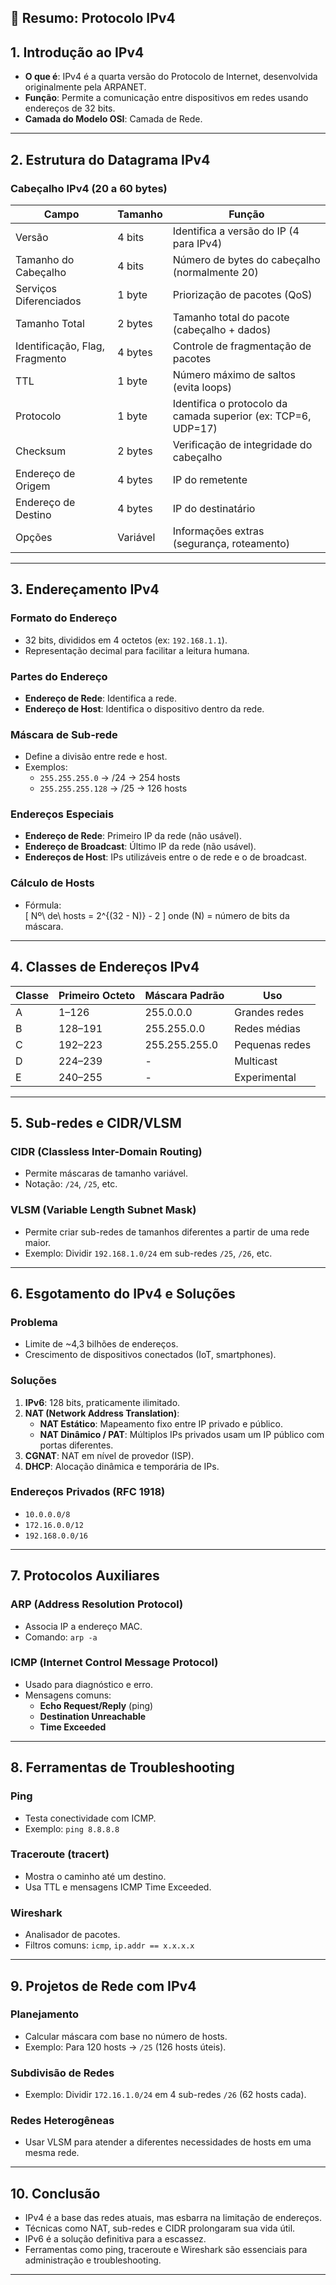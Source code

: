 ## 📘 Resumo:  Protocolo IPv4

## 1. Introdução ao IPv4
- **O que é**: IPv4 é a quarta versão do Protocolo de Internet, desenvolvida originalmente pela ARPANET.
- **Função**: Permite a comunicação entre dispositivos em redes usando endereços de 32 bits.
- **Camada do Modelo OSI**: Camada de Rede.

---

## 2. Estrutura do Datagrama IPv4
### Cabeçalho IPv4 (20 a 60 bytes)
| Campo | Tamanho | Função |
|--------|-----------|--------|
| Versão | 4 bits | Identifica a versão do IP (4 para IPv4) |
| Tamanho do Cabeçalho | 4 bits | Número de bytes do cabeçalho (normalmente 20) |
| Serviços Diferenciados | 1 byte | Priorização de pacotes (QoS) |
| Tamanho Total | 2 bytes | Tamanho total do pacote (cabeçalho + dados) |
| Identificação, Flag, Fragmento | 4 bytes | Controle de fragmentação de pacotes |
| TTL | 1 byte | Número máximo de saltos (evita loops) |
| Protocolo | 1 byte | Identifica o protocolo da camada superior (ex: TCP=6, UDP=17) |
| Checksum | 2 bytes | Verificação de integridade do cabeçalho |
| Endereço de Origem | 4 bytes | IP do remetente |
| Endereço de Destino | 4 bytes | IP do destinatário |
| Opções | Variável | Informações extras (segurança, roteamento) |

---

## 3. Endereçamento IPv4
### Formato do Endereço
- 32 bits, divididos em 4 octetos (ex: `192.168.1.1`).
- Representação decimal para facilitar a leitura humana.

### Partes do Endereço
- **Endereço de Rede**: Identifica a rede.
- **Endereço de Host**: Identifica o dispositivo dentro da rede.

### Máscara de Sub-rede
- Define a divisão entre rede e host.
- Exemplos:
  - `255.255.255.0` → /24 → 254 hosts
  - `255.255.255.128` → /25 → 126 hosts

### Endereços Especiais
- **Endereço de Rede**: Primeiro IP da rede (não usável).
- **Endereço de Broadcast**: Último IP da rede (não usável).
- **Endereços de Host**: IPs utilizáveis entre o de rede e o de broadcast.

### Cálculo de Hosts
- Fórmula:  
  \[
  Nº\ de\ hosts = 2^{(32 - N)} - 2
  \]
  onde \(N\) = número de bits da máscara.

---

## 4. Classes de Endereços IPv4
| Classe | Primeiro Octeto | Máscara Padrão | Uso |
|--------|------------------|----------------|-----|
| A | 1–126 | 255.0.0.0 | Grandes redes |
| B | 128–191 | 255.255.0.0 | Redes médias |
| C | 192–223 | 255.255.255.0 | Pequenas redes |
| D | 224–239 | - | Multicast |
| E | 240–255 | - | Experimental |

---

## 5. Sub-redes e CIDR/VLSM
### CIDR (Classless Inter-Domain Routing)
- Permite máscaras de tamanho variável.
- Notação: `/24`, `/25`, etc.

### VLSM (Variable Length Subnet Mask)
- Permite criar sub-redes de tamanhos diferentes a partir de uma rede maior.
- Exemplo: Dividir `192.168.1.0/24` em sub-redes `/25`, `/26`, etc.

---

## 6. Esgotamento do IPv4 e Soluções
### Problema
- Limite de ~4,3 bilhões de endereços.
- Crescimento de dispositivos conectados (IoT, smartphones).

### Soluções
1. **IPv6**: 128 bits, praticamente ilimitado.
2. **NAT (Network Address Translation)**:
   - **NAT Estático**: Mapeamento fixo entre IP privado e público.
   - **NAT Dinâmico / PAT**: Múltiplos IPs privados usam um IP público com portas diferentes.
3. **CGNAT**: NAT em nível de provedor (ISP).
4. **DHCP**: Alocação dinâmica e temporária de IPs.

### Endereços Privados (RFC 1918)
- `10.0.0.0/8`
- `172.16.0.0/12`
- `192.168.0.0/16`

---

## 7. Protocolos Auxiliares
### ARP (Address Resolution Protocol)
- Associa IP a endereço MAC.
- Comando: `arp -a`

### ICMP (Internet Control Message Protocol)
- Usado para diagnóstico e erro.
- Mensagens comuns:
  - **Echo Request/Reply** (ping)
  - **Destination Unreachable**
  - **Time Exceeded**

---

## 8. Ferramentas de Troubleshooting
### Ping
- Testa conectividade com ICMP.
- Exemplo: `ping 8.8.8.8`

### Traceroute (tracert)
- Mostra o caminho até um destino.
- Usa TTL e mensagens ICMP Time Exceeded.

### Wireshark
- Analisador de pacotes.
- Filtros comuns: `icmp`, `ip.addr == x.x.x.x`

---

## 9. Projetos de Rede com IPv4
### Planejamento
- Calcular máscara com base no número de hosts.
- Exemplo: Para 120 hosts → `/25` (126 hosts úteis).

### Subdivisão de Redes
- Exemplo: Dividir `172.16.1.0/24` em 4 sub-redes `/26` (62 hosts cada).

### Redes Heterogêneas
- Usar VLSM para atender a diferentes necessidades de hosts em uma mesma rede.

---

## 10. Conclusão
- IPv4 é a base das redes atuais, mas esbarra na limitação de endereços.
- Técnicas como NAT, sub-redes e CIDR prolongaram sua vida útil.
- IPv6 é a solução definitiva para a escassez.
- Ferramentas como ping, traceroute e Wireshark são essenciais para administração e troubleshooting.

---
